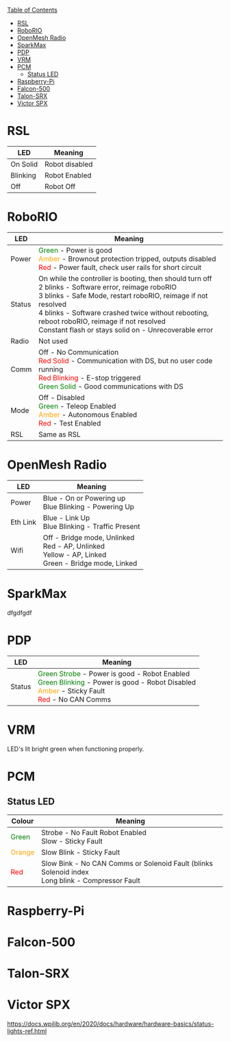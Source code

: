 [Table of Contents](#table-of-contents)
- [RSL](#rsl)
- [RoboRIO](#roborio)
- [OpenMesh Radio](#openmesh-radio)
- [SparkMax](#sparkmax)
- [PDP](#pdp)
- [VRM](#vrm)
- [PCM](#pcm)
  - [Status LED](#status-led)
- [Raspberry-Pi](#raspberry-pi)
- [Falcon-500](#falcon-500)
- [Talon-SRX](#talon-srx)
- [Victor SPX](#victor-spx)

# RSL
| LED  | Meaning |
|--------|------|
| On Solid    | Robot disabled   |
| Blinking | Robot Enabled |
| Off     | Robot Off |
# RoboRIO

| LED  | Meaning |
|--------|------|
| Power  | <span style="color:green">Green</span> - Power is good<br><span style="color:orange">Amber</span> - Brownout protection tripped, outputs disabled<br><span style="color:red">Red</span> - Power fault, check user rails for short circuit |
| Status | On while the controller is booting, then should turn off<br>2 blinks - Software error, reimage roboRIO<br>3 blinks - Safe Mode, restart roboRIO, reimage if not resolved<br>4 blinks - Software crashed twice without rebooting, reboot roboRIO, reimage if not resolved<br>Constant flash or stays solid on - Unrecoverable error |
| Radio  | Not used |
| Comm   | Off - No Communication<br><span style="color:red">Red Solid</span> - Communication with DS, but no user code running<br><span style="color:red">Red Blinking</span> - E-stop triggered<br><span style="color:green">Green Solid</span> - Good communications with DS |
| Mode   | Off - Disabled<br><span style="color:green">Green</span> - Teleop Enabled<br><span style="color:orange">Amber</span> - Autonomous Enabled<br><span style="color:red">Red</span> - Test Enabled |
| RSL    | Same as RSL |
# OpenMesh Radio
| LED  | Meaning |
|--------|------|
| Power    | Blue - On or Powering up<br>Blue Blinking - Powering Up                                                 |
| Eth Link | Blue - Link Up<br>Blue Blinking - Traffic Present                                                       |
| Wifi     | Off - Bridge mode, Unlinked<br>Red - AP, Unlinked<br>Yellow - AP, Linked<br>Green - Bridge mode, Linked |
# SparkMax

dfgdfgdf
# PDP
| LED  | Meaning |
|--------|------|
| Status  | <span style="color:green">Green Strobe</span> - Power is good - Robot Enabled<br><span style="color:green">Green Blinking</span> - Power is good - Robot Disabled<br><span style="color:orange">Amber</span> - Sticky Fault<br><span style="color:red">Red</span> - No CAN Comms|
# VRM
LED's lit bright green when functioning properly.
# PCM
## Status LED
| Colour  | Meaning |
|--------|------|
| <span style="color:green">Green</span>    | Strobe - No Fault Robot Enabled<br>Slow - Sticky Fault    |
| <span style="color:orange">Orange</span> | Slow Blink - Sticky Fault |
| <span style="color:red">Red</span>     | Slow Bink - No CAN Comms or Solenoid Fault (blinks Solenoid index<br>Long blink - Compressor Fault|
# Raspberry-Pi
# Falcon-500 
# Talon-SRX
# Victor SPX



https://docs.wpilib.org/en/2020/docs/hardware/hardware-basics/status-lights-ref.html